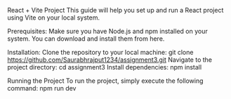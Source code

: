  React + Vite Project
This guide will help you set up and run a React project using Vite on your local system.

Prerequisites:
Make sure you have Node.js and npm installed on your system. You can download and install them from here.

Installation:
Clone the repository to your local machine:
git clone https://github.com/Saurabhrajput1234/assignment3.git
Navigate to the project directory:
cd assignment3
Install dependencies:
npm install

Running the Project
To run the project, simply execute the following command:
npm run dev
